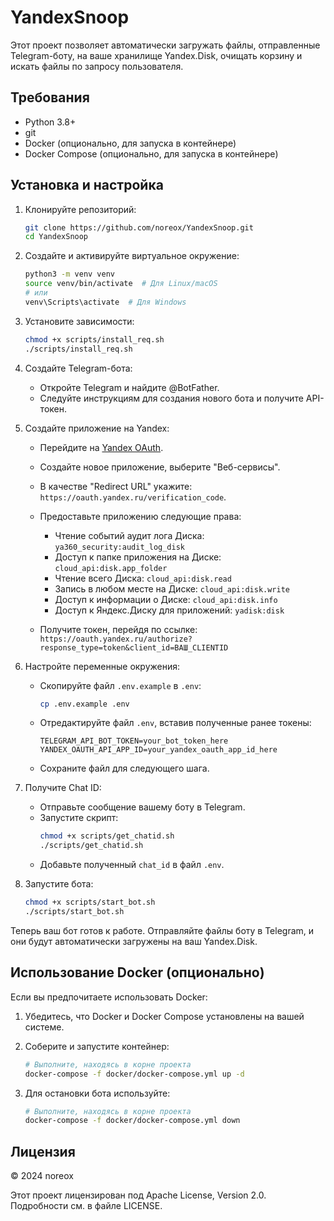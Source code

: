 # YandexSnoop

Этот проект позволяет автоматически загружать файлы, отправленные Telegram-боту, на ваше хранилище Yandex.Disk, очищать корзину и искать файлы по запросу пользователя.

## Требования

- Python 3.8+
- git
- Docker (опционально, для запуска в контейнере)
- Docker Compose (опционально, для запуска в контейнере)

## Установка и настройка

1. Клонируйте репозиторий:
   ```bash
   git clone https://github.com/noreox/YandexSnoop.git
   cd YandexSnoop
   ```

2. Создайте и активируйте виртуальное окружение:
   ```bash
   python3 -m venv venv
   source venv/bin/activate  # Для Linux/macOS
   # или
   venv\Scripts\activate  # Для Windows
   ```

3. Установите зависимости:
   ```bash
   chmod +x scripts/install_req.sh
   ./scripts/install_req.sh
   ```

4. Создайте Telegram-бота:
   - Откройте Telegram и найдите @BotFather.
   - Следуйте инструкциям для создания нового бота и получите API-токен.

5. Создайте приложение на Yandex:
   - Перейдите на [Yandex OAuth](https://oauth.yandex.ru/).
   - Создайте новое приложение, выберите "Веб-сервисы".
   - В качестве "Redirect URL" укажите: `https://oauth.yandex.ru/verification_code`.
   - Предоставьте приложению следующие права:
     - Чтение событий аудит лога Диска: `ya360_security:audit_log_disk`
     - Доступ к папке приложения на Диске: `cloud_api:disk.app_folder`
     - Чтение всего Диска: `cloud_api:disk.read`
     - Запись в любом месте на Диске: `cloud_api:disk.write`
     - Доступ к информации о Диске: `cloud_api:disk.info`
     - Доступ к Яндекс.Диску для приложений: `yadisk:disk`

   - Получите токен, перейдя по ссылке:
     `https://oauth.yandex.ru/authorize?response_type=token&client_id=ВАШ_CLIENTID`

6. Настройте переменные окружения:
   - Скопируйте файл `.env.example` в `.env`:
     ```bash
     cp .env.example .env
     ```
   - Отредактируйте файл `.env`, вставив полученные ранее токены:
     ```
     TELEGRAM_API_BOT_TOKEN=your_bot_token_here
     YANDEX_OAUTH_API_APP_ID=your_yandex_oauth_app_id_here
     ```
   - Сохраните файл для следующего шага.

7. Получите Chat ID:
   - Отправьте сообщение вашему боту в Telegram.
   - Запустите скрипт:
     ```bash
     chmod +x scripts/get_chatid.sh
     ./scripts/get_chatid.sh
     ```
   - Добавьте полученный `chat_id` в файл `.env`.

8. Запустите бота:
   ```bash
   chmod +x scripts/start_bot.sh
   ./scripts/start_bot.sh
   ```

Теперь ваш бот готов к работе. Отправляйте файлы боту в Telegram, и они будут автоматически загружены на ваш Yandex.Disk.

## Использование Docker (опционально)

Если вы предпочитаете использовать Docker:

1. Убедитесь, что Docker и Docker Compose установлены на вашей системе.

2. Соберите и запустите контейнер:
   ```bash
   # Выполните, находясь в корне проекта
   docker-compose -f docker/docker-compose.yml up -d
   ```

3. Для остановки бота используйте:
   ```bash
   # Выполните, находясь в корне проекта
   docker-compose -f docker/docker-compose.yml down
   ```

## Лицензия

© 2024 noreox

Этот проект лицензирован под Apache License, Version 2.0. Подробности см. в файле LICENSE.
